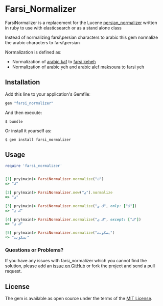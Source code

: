 # Farsi_Normalizer

FarsiNormalizer is a replacement for the Lucene [persian_normalizer](http://lucene.apache.org/core/4_9_0/analyzers-common/org/apache/lucene/analysis/fa/PersianNormalizer.html) written in ruby to use with elasticsearch or as a stand alone class

Instead of normalizing farsi\persian characters to arabic this gem normalize the arabic characters to farsi\persian

Normalization is defined as:
 - Normalization of [arabic kaf](https://unicode-table.com/en/0643/) to [farsi keheh](https://unicode-table.com/en/06A9/)
 - Normalization of [arabic yeh](https://unicode-table.com/en/064A/) and [arabic alef maksoura](https://unicode-table.com/en/0649/) to [farsi yeh](https://unicode-table.com/en/06CC/)

## Installation

Add this line to your application's Gemfile:

```ruby
gem "farsi_normalizer"
```

And then execute:

    $ bundle

Or install it yourself as:

    $ gem install farsi_normalizer

## Usage

```ruby
require 'farsi_normalizer'


[1] pry(main)> FarsiNormalizer.normalize("ك")
=> "ک"

[2] pry(main)> FarsiNormalizer.new("ي").normalize
=> "ی"

[3] pry(main)> FarsiNormalizer.normalize("ك ي", only: ["ك"])
=> "ک ي"

[4] pry(main)> FarsiNormalizer.normalize("ك ي", except: ["ك"])
=> "ك ی"

[5] pry(main)> FarsiNormalizer.normalize("بسکوىت")
=> "بسکویت"
```

### Questions or Problems?

If you have any issues with farsi_normalizer which you cannot find the solution, please add an [issue on GitHub](https://github.com/mshka/farsi_normalizer/issues) or fork the project and send a pull request.

## License

The gem is available as open source under the terms of the [MIT License](http://opensource.org/licenses/MIT).
